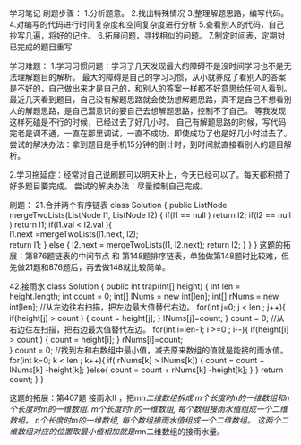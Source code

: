 学习笔记
刷题步骤：
1.分析题意。
2.找出特殊情况
3.整理解题思路，编写代码。
4.对编写的代码进行时间复杂度和空间复杂度进行分析
5.查看别人的代码，自己抄写几遍，将好的记住。
6.拓展问题，寻找相似的问题。
7.制定时间表，定期对已完成的题目重写

学习难题：
1.学习习惯问题：学习了几天发现最大的障碍不是没时间学习也不是无法理解题目的解析。
最大的障碍是自己的学习习惯，从小就养成了看别人的答案是不好的，自己做出来才是自己的，和别人的答案一样都不好意思给任何人看到。
最近几天看到题目，自己没有解题思路就会使劲想解题思路，真不是自己不想看别人的解题思路，是自己潜意识的要自己去想解题思路，控制不了自己。
等我发现这样死磕是不行的时候，已经过去了好几小时。
自己有解题思路的时候，写代码完老是调不通，一直在那里调试，一直不成功。即使成功了也是好几小时过去了。
尝试的解决办法：拿到题目是手机15分钟的倒计时，到时间就直接看别人的题目解析。

2.学习拖延症：经常对自己说刷题可以明天补上，今天已经可以了。每天都积攒了好多题目要完成。
尝试的解决办法：尽量控制自己完成。


刷题：
21.合并两个有序链表
class Solution {
    public ListNode mergeTwoLists(ListNode l1, ListNode l2) {
        if(l1 == null ) return l2;
        if(l2 == null ) return l1;
        if(l1.val < l2.val ){            
            l1.next =mergeTwoLists(l1.next, l2);     
            return l1;
        }  else {
            l2.next = mergeTwoLists(l1, l2.next);
            return l2;
        }
    }
}
这题的拓展：第876题链表的中间节点 和 第148题排序链表，单独做第148题时比较难，但先做21题和876题后，再去做148就比较简单。


42.接雨水
class Solution {
    public int trap(int[] height) {
        int len = height.length;
        int count = 0;
        int[] lNums = new int[len];
        int[] rNums = new int[len];
        //从左边往右扫描，把左边最大值替代右边。
        for(int j=0; j < len ; j++){
            if(height[j] > count ) {
                count = height[j];
            }
            lNums[j]=count;
        }
        count = 0;
         //从右边往左扫描，把右边最大值替代左边。
        for(int i=len-1; i >=0 ; i--){
              if(height[i] > count ) {
                count = height[i];
            }
            rNums[i]=count;            
        }
        count = 0;
        //找到左和右数组中最小值，减去原来数组的值就是能接的雨水值。        
        for(int k=0; k < len ; k++){
            if( rNums[k] > lNums[k]) {
                count = count + lNums[k] -height[k];
            }else{
                count = count + rNums[k] -height[k];
            }
        }
        return count;
    }
}

这题的拓展：第407题 接雨水II ，把m*n二维数组拆成 m个长度时n的一维数组和n个长度时m的一维数组.
m个长度时n的一维数组, 每个数组接雨水值组成一个二维数组。
n个长度时m的一维数组, 每个数组接雨水值组成一个二维数组。
这两个二维数组对应的位置取最小值相加就是m*n二维数组的接雨水量。




